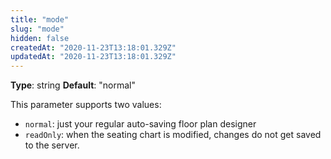 ```yaml
---
title: "mode"
slug: "mode"
hidden: false
createdAt: "2020-11-23T13:18:01.329Z"
updatedAt: "2020-11-23T13:18:01.329Z"
---
```

**Type**: string
**Default**: &quot;normal&quot;

This parameter supports two values:
* `normal`: just your regular auto-saving floor plan designer
* `readOnly`: when the seating chart is modified, changes do not get saved to the server.
